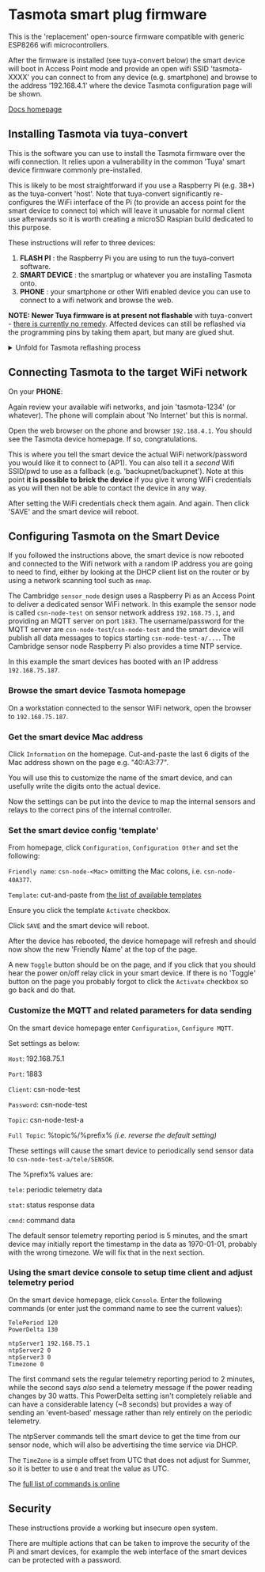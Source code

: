 # Tasmota smart plug firmware

This is the 'replacement' open-source firmware compatible with generic ESP8266 wifi microcontrollers.

After the firmware is installed (see tuya-convert below) the smart device will boot in Access Point mode
and provide an open wifi SSID 'tasmota-XXXX' you can connect to from any device (e.g. smartphone) and 
browse to the address '192.168.4.1' where the device Tasmota configuration page will be shown.

[Docs homepage](https://tasmota.github.io/docs/#/Home)

## Installing Tasmota via tuya-convert

This is the software you can use to install the Tasmota firmware over the wifi connection. It relies
upon a vulnerability in the common 'Tuya' smart device firmware commonly
pre-installed.

This is likely to be most straightforward if you use a Raspberry Pi (e.g. 3B+) as the tuya-convert
'host'. Note that tuya-convert significantly re-configures the WiFi interface of the Pi (to provide an
access point for the smart device to connect to) which will leave it unusable for normal client use afterwards
so it is worth creating a microSD Raspian build dedicated to this purpose.

These instructions will refer to three devices:
1. **FLASH PI** : the Raspberry Pi you are using to run the tuya-convert software.
2. **SMART DEVICE** : the smartplug or whatever you are installing Tasmota onto.
3. **PHONE** : your smartphone or other Wifi enabled device you can use to connect to a wifi network and browse the web.

**NOTE: Newer Tuya firmware is at present not flashable** with tuya-convert -
[there is currently no remedy](https://github.com/ct-Open-Source/tuya-convert/wiki/Collaboration-document-for-PSK-Identity-02).
Affected devices can still be reflashed via the programming pins by taking them apart, but many are
glued shut.

<details>
<summary>Unfold for Tasmota reflashing process</summary>

On the **FLASH PI**:

Git clone the tuya-convert software from [Github](https://github.com/ct-Open-Source/tuya-convert), i.e.
```
git clone https://github.com/ct-Open-Source/tuya-convert
cd tuya-convert
```

Install the required dependencies with:
```
./install_prereq.sh
```
Fix any problems you noticed during the above, perhaps with a reboot.

Run the over-the-air firmware flash program:
```
./start_flash.sh
```

The Flash Pi will broadcast a new wifi SSID 'vtrust-flash' and pause at a prompt:
```
...hit Enter to flash your device
```
Do NOT hit Enter yet.

On the **PHONE**:

Open up your wifi settings, give it a few seconds to refresh, and connect to the network `vtrust-flash`. The phone
is not needed for anything else, just to successfully connect to the ssid before the smart device will.

The phone will complain about 'no internet' but don't worry, the phone has done its required job.

If the phone does not show the `vtrust-flash` wifi network then `start_flash.sh` hasn't initialized properly,
probably becuase the pre-requisites are not installed properly, so reboot at start again from scratch.

If the phone can see the `vtrust-flash` network but doesn't connect on first attempt (this is common) then try
again on the phone. You can also try stopping and restarting `./start_flash.sh` on the Flash Pi.

From here we're assuming you *did* connect the phone to the `vtrust-flash` wifi SSID.

On the **SMART DEVICE** :

Plug the smart device into power, wait for it to boot up.

Press and hold the button on the device for >5 seconds to put the device into 'Pairing mode'. Most smartplugs work this
way but if you have something more exotic there should be instructions how to put the device into 'Pairing mode'.

The LED on the smart device should now be flashing, and will remain in 'Pairing mode' until some timeout, e.g. 30 seconds,
during which time you need to kick off the flash download from the Flash Pi.

On the **Flash Pi**:

The LED on the smart device should be flashing, indicating it is ready to download the firmare.

Hit 'Enter' at the `./start_flash.sh` prompt.

`./start_flash.sh` will display a sequence of messages and download bootloader firmware to the smart device.

If `./start_flash.sh` gets stuck in a loop saying '...retrying' then the connection across the `vtrust-flash`
wifi network hasn't been successful. Let the '...retrying' loop complete (it will time out after a number of tries)
and have another go at connecting your phone to the `vtrust-flash` network. If this fails then restart `./start_flash.sh`
and do the whole sequence again

When the bootloader software is successfully installed the smart device will reboot.

At this point we're assuming the `./start_flash.sh` has successfully installed the bootloader firmware, and is giving a new
prompt:
```
... choose Firmware 1), 2) etc
```
Hit the number key corresponding to the `tasmota.bin` firmware. `./start_flash.sh` will immediately respond with:
```
... "y" to confirm
```

Hit the "y" key and `./start_flash.sh` will install the `tasmota.bin` software onto the smart device, followed by the prompt:
```
...Have Fun!
hit Enter to flash another device
```

At this point, if you have only one smart device to flash, you can quit `./start_flash.sh`. If you have other devices to flash it
is work keeping `./start_flash.sh` running because it will maintain the existing `vtrust-flash` wifi network and you no longer need
to bootstrap the network into life via your phone.

The smart device will reboot into the Tasmota firmware, and come up as a WiFi access point on a new SSID 'tasmota-1234' (or other number).
</details>

## Connecting Tasmota to the target WiFi network

On your **PHONE**:

Again review your available wifi networks, and join 'tasmota-1234' (or whatever). The phone will complain about 'No Internet' but
this is normal.

Open the web browser on the phone and browser `192.168.4.1`. You should see the Tasmota device homepage. If so, congratulations.

This is where you tell the smart device the actual WiFi network/password you would like it to connect to (AP1). You can also tell it
a *second* Wifi SSID/pwd to use as a fallback (e.g. 'backupnet/backupnet'). Note at this point **it is possible to brick the device**
if you give it wrong WiFi credentials as you will then not be able to contact the device in any way.

After setting the WiFi credentials check them again.  And again. Then click 'SAVE' and the smart device will reboot.

## Configuring Tasmota on the Smart Device

If you followed the instructions above, the smart device is now rebooted and connected to the Wifi network with a random IP
address you are going to need to find, either by looking at the DHCP client list on the router or by using a network scanning tool
such as `nmap`.

The Cambridge `sensor_node` design uses a Raspberry Pi as an Access Point to deliver a dedicated sensor WiFi network. In this
example the sensor node is called `csn-node-test` on sensor network address `192.168.75.1`, and providing an MQTT server on
port `1883`. The username/password for the MQTT server are `csn-node-test`/`csn-node-test` and the smart device will publish all
data messages to topics starting `csn-node-test-a/...`. The Cambridge sensor node Raspberry Pi also provides a time NTP service.

In this example the smart devices has booted with an IP address `192.168.75.187`.

### Browse the smart device Tasmota homepage

On a workstation connected to the sensor WiFi network, open the browser to `192.168.75.187`.

### Get the smart device Mac address

Click `Information` on the homepage. Cut-and-paste the last 6 digits of the Mac address shown on the page e.g. "40:A3:77".

You will use this to customize the name of the smart device, and can usefully write the digits onto the actual device.

Now the settings can be put into the device to map the internal sensors and relays to the correct pins of the internal controller.

### Set the smart device config 'template'

From homepage, click `Configuration`, `Configuration Other` and set the following:

`Friendly name`: `csn-node-<Mac>` omitting the Mac colons, i.e. `csn-node-40A377`.

`Template`: cut-and-paste from [the list of available templates](https://blakadder.github.io/templates)

Ensure you click the template `Activate` checkbox.

Click `SAVE` and the smart device will reboot.

After the device has rebooted, the device homepage will refresh and should now show the new 'Friendly Name' at
the top of the page.

A new `Toggle` button should be on the page, and if you click that you should hear the power on/off relay click in your smart device.
If there is no 'Toggle' button on the page you probably forgot to click the `Activate` checkbox so go back and do that.

### Customize the MQTT and related parameters for data sending

On the smart device homepage enter `Configuration`, `Configure MQTT`.

Set settings as below:

`Host`: 192.168.75.1

`Port`: 1883

`Client`: csn-node-test

`Password`: csn-node-test

`Topic`: csn-node-test-a

`Full Topic`: %topic%/%prefix% *(i.e. reverse the default setting)*

These settings will cause the smart device to periodically send sensor data to `csn-node-test-a/tele/SENSOR`.

The %prefix% values are:

`tele`: periodic telemetry data

`stat`: status response data

`cmnd`: command data

The default sensor telemetry reporting period is 5 minutes, and the smart device may initially report the timestamp in the
data as 1970-01-01, probably with the wrong timezone. We will fix that in the next section.

### Using the smart device console to setup time client and adjust telemetry period

On the smart device homepage, click `Console`. Enter the following commands (or enter just the command name to see the current values):

```
TelePeriod 120
PowerDelta 130

ntpServer1 192.168.75.1
ntpServer2 0
ntpServer3 0
Timezone 0
```

The first command sets the regular telemetry reporting period to 2 minutes, while the second says *also* send a telemetry message if the
power reading changes by 30 watts. This PowerDelta setting isn't completely reliable and can have a considerable latency (~8 seconds) but
provides a way of sending an 'event-based' message rather than rely entirely on the periodic telemetry.

The ntpServer<N> commands tell the smart device to get the time from our sensor node, which will also be advertising the time service via DHCP.

The `TimeZone` is a simple offset from UTC that does not adjust for Summer, so it is better to use `0` and treat the value as UTC.

The [full list of commands is online](https://tasmota.github.io/docs/#/Commands)

## Security

These instructions provide a working but insecure open system. 

There are multiple actions that can be taken to improve the security of the Pi and smart devices, for example
the web interface of the smart devices can be protected with a password.
